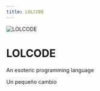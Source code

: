 ```yaml
---
title: LOLCODE
---
```

![LOLCODE](/images/lolcode.png)

# LOLCODE

An esoteric programming language

Un pequeño cambio